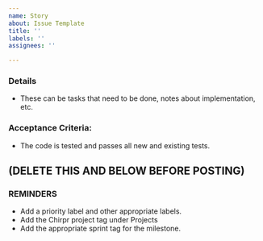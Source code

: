 ```yaml
---
name: Story
about: Issue Template
title: ''
labels: ''
assignees: ''

---
```


### Details
- These can be tasks that need to be done, notes about implementation, etc. 

### Acceptance Criteria:
- The code is tested and passes all new and existing tests.


## (DELETE THIS AND BELOW BEFORE POSTING)
### REMINDERS
- Add a priority label and other appropriate labels. 
- Add the Chirpr project tag under Projects
- Add the appropriate sprint tag for the milestone. 

